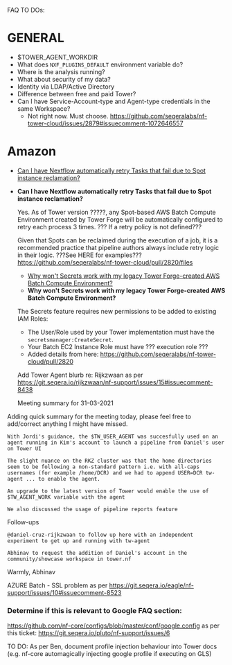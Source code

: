 FAQ TO DOs:

# GENERAL
* $TOWER_AGENT_WORKDIR
* What does `NXF_PLUGINS_DEFAULT` environment variable do?
* Where is the analysis running?
* What about security of my data?
* Identity via LDAP/Active Directory
* Difference between free and paid Tower?
* Can I have Service-Account-type and Agent-type credentials in the same Workspace?
    * Not right now. Must choose. https://github.com/seqeralabs/nf-tower-cloud/issues/2879#issuecomment-1072646557


# Amazon
* [Can I have Nextflow automatically retry Tasks that fail due to Spot instance reclamation?](#aws_spot_retry)
* **Can I have Nextflow automatically retry Tasks that fail due to Spot instance reclamation?** <a id="aws_spot_retry"></a>

    Yes. As of Tower version ?????, any Spot-based AWS Batch Compute Environment created by Tower Forge will be automatically configured to retry each process 3 times. ??? If a retry policy is not defined???

    Given that Spots can be reclaimed during the execution of a job, it is a recommended practice that pipeline authors always include retry logic in their logic. ???See HERE for examples???
    https://github.com/seqeralabs/nf-tower-cloud/pull/2820/files



    * [Why won't Secrets work with my legacy Tower Forge-created AWS Batch Compute Environment?](aws_secrets_legacy)
    * **Why won't Secrets work with my legacy Tower Forge-created AWS Batch Compute Environment?** <a id="aws_secrets_legacy"></a>

    The Secrets feature requires new permissions to be added to existing IAM Roles:
    * The User/Role used by your Tower implementation must have the `secretsmanager:CreateSecret`.
    * Your Batch EC2 Instance Role must have ??? execution role ???
    * Added details from here: https://github.com/seqeralabs/nf-tower-cloud/pull/2820



    Add Tower Agent blurb re: Rijkzwaan as per https://git.seqera.io/rijkzwaan/nf-support/issues/15#issuecomment-8438

    Meeting summary for 31-03-2021

Adding quick summary for the meeting today, please feel free to add/correct anything I might have missed.

    With Jordi's guidance, the $TW_USER_AGENT was succesfully used on an agent running in Kim's account to launch a pipeline from Daniel's user on Tower UI

    The slight nuance on the RKZ cluster was that the home directories seem to be following a non-standard pattern i.e. with all-caps usernames (for example /home/DCR) and we had to append USER=DCR tw-agent ... to enable the agent.

    An upgrade to the latest version of Tower would enable the use of $TW_AGENT_WORK variable with the agent

    We also discussed the usage of pipeline reports feature

Follow-ups

    @daniel-cruz-rijkzwaan to follow up here with an independent experiment to get up and running with tw-agent

    Abhinav to request the addition of Daniel's account in the community/showcase workspace in tower.nf

Warmly,
Abhinav





AZURE Batch - SSL problem as per https://git.seqera.io/eagle/nf-support/issues/10#issuecomment-8523


### Determine if this is relevant to Google FAQ section:
https://github.com/nf-core/configs/blob/master/conf/google.config as per this ticket: https://git.seqera.io/pluto/nf-support/issues/6

TO DO: As per Ben, document profile injection behaviour into Tower docs (e.g. nf-core automagically injecting google profile if executing on GLS)
 